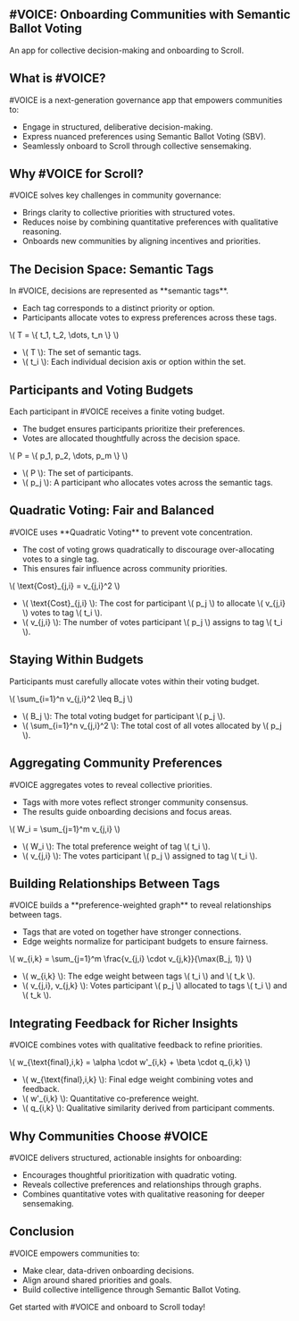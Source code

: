 <section>
  <h1>#VOICE: Onboarding Communities with Semantic Ballot Voting</h1>
  <p>An app for collective decision-making and onboarding to Scroll.</p>
</section>

<section>
  <h2>What is #VOICE?</h2>
  <p>#VOICE is a next-generation governance app that empowers communities to:</p>
  <ul>
    <li>Engage in structured, deliberative decision-making.</li>
    <li>Express nuanced preferences using Semantic Ballot Voting (SBV).</li>
    <li>Seamlessly onboard to Scroll through collective sensemaking.</li>
  </ul>
</section>

<section>
  <h2>Why #VOICE for Scroll?</h2>
  <p>#VOICE solves key challenges in community governance:</p>
  <ul>
    <li>Brings clarity to collective priorities with structured votes.</li>
    <li>Reduces noise by combining quantitative preferences with qualitative reasoning.</li>
    <li>Onboards new communities by aligning incentives and priorities.</li>
  </ul>
</section>

<section>
  <h2>The Decision Space: Semantic Tags</h2>
  <p>In #VOICE, decisions are represented as **semantic tags**.</p>
  <ul>
    <li>Each tag corresponds to a distinct priority or option.</li>
    <li>Participants allocate votes to express preferences across these tags.</li>
  </ul>
  <p>\( T = \{ t_1, t_2, \dots, t_n \} \)</p>
  <ul>
    <li>\( T \): The set of semantic tags.</li>
    <li>\( t_i \): Each individual decision axis or option within the set.</li>
  </ul>
</section>

<section>
  <h2>Participants and Voting Budgets</h2>
  <p>Each participant in #VOICE receives a finite voting budget.</p>
  <ul>
    <li>The budget ensures participants prioritize their preferences.</li>
    <li>Votes are allocated thoughtfully across the decision space.</li>
  </ul>
  <p>\( P = \{ p_1, p_2, \dots, p_m \} \)</p>
  <ul>
    <li>\( P \): The set of participants.</li>
    <li>\( p_j \): A participant who allocates votes across the semantic tags.</li>
  </ul>
</section>

<section>
  <h2>Quadratic Voting: Fair and Balanced</h2>
  <p>#VOICE uses **Quadratic Voting** to prevent vote concentration.</p>
  <ul>
    <li>The cost of voting grows quadratically to discourage over-allocating votes to a single tag.</li>
    <li>This ensures fair influence across community priorities.</li>
  </ul>
  <p>\( \text{Cost}_{j,i} = v_{j,i}^2 \)</p>
  <ul>
    <li>\( \text{Cost}_{j,i} \): The cost for participant \( p_j \) to allocate \( v_{j,i} \) votes to tag \( t_i \).</li>
    <li>\( v_{j,i} \): The number of votes participant \( p_j \) assigns to tag \( t_i \).</li>
  </ul>
</section>

<section>
  <h2>Staying Within Budgets</h2>
  <p>Participants must carefully allocate votes within their voting budget.</p>
  <p>\( \sum_{i=1}^n v_{j,i}^2 \leq B_j \)</p>
  <ul>
    <li>\( B_j \): The total voting budget for participant \( p_j \).</li>
    <li>\( \sum_{i=1}^n v_{j,i}^2 \): The total cost of all votes allocated by \( p_j \).</li>
  </ul>
</section>

<section>
  <h2>Aggregating Community Preferences</h2>
  <p>#VOICE aggregates votes to reveal collective priorities.</p>
  <ul>
    <li>Tags with more votes reflect stronger community consensus.</li>
    <li>The results guide onboarding decisions and focus areas.</li>
  </ul>
  <p>\( W_i = \sum_{j=1}^m v_{j,i} \)</p>
  <ul>
    <li>\( W_i \): The total preference weight of tag \( t_i \).</li>
    <li>\( v_{j,i} \): The votes participant \( p_j \) assigned to tag \( t_i \).</li>
  </ul>
</section>

<section>
  <h2>Building Relationships Between Tags</h2>
  <p>#VOICE builds a **preference-weighted graph** to reveal relationships between tags.</p>
  <ul>
    <li>Tags that are voted on together have stronger connections.</li>
    <li>Edge weights normalize for participant budgets to ensure fairness.</li>
  </ul>
  <p>\( w_{i,k} = \sum_{j=1}^m \frac{v_{j,i} \cdot v_{j,k}}{\max(B_j, 1)} \)</p>
  <ul>
    <li>\( w_{i,k} \): The edge weight between tags \( t_i \) and \( t_k \).</li>
    <li>\( v_{j,i}, v_{j,k} \): Votes participant \( p_j \) allocated to tags \( t_i \) and \( t_k \).</li>
  </ul>
</section>

<section>
  <h2>Integrating Feedback for Richer Insights</h2>
  <p>#VOICE combines votes with qualitative feedback to refine priorities.</p>
  <p>\( w_{\text{final},i,k} = \alpha \cdot w'_{i,k} + \beta \cdot q_{i,k} \)</p>
  <ul>
    <li>\( w_{\text{final},i,k} \): Final edge weight combining votes and feedback.</li>
    <li>\( w'_{i,k} \): Quantitative co-preference weight.</li>
    <li>\( q_{i,k} \): Qualitative similarity derived from participant comments.</li>
  </ul>
</section>

<section>
  <h2>Why Communities Choose #VOICE</h2>
  <p>#VOICE delivers structured, actionable insights for onboarding:</p>
  <ul>
    <li>Encourages thoughtful prioritization with quadratic voting.</li>
    <li>Reveals collective preferences and relationships through graphs.</li>
    <li>Combines quantitative votes with qualitative reasoning for deeper sensemaking.</li>
  </ul>
</section>

<section>
  <h2>Conclusion</h2>
  <p>#VOICE empowers communities to:</p>
  <ul>
    <li>Make clear, data-driven onboarding decisions.</li>
    <li>Align around shared priorities and goals.</li>
    <li>Build collective intelligence through Semantic Ballot Voting.</li>
  </ul>
  <p>Get started with #VOICE and onboard to Scroll today!</p>
</section>
